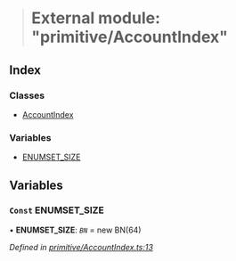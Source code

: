 > # External module: "primitive/AccountIndex"

## Index

### Classes

* [AccountIndex](../classes/_primitive_accountindex_.accountindex.md)

### Variables

* [ENUMSET_SIZE](_primitive_accountindex_.md#const-enumset_size)

## Variables

### `Const` ENUMSET_SIZE

• **ENUMSET_SIZE**: *`BN`* =  new BN(64)

*Defined in [primitive/AccountIndex.ts:13](https://github.com/polkadot-js/api/blob/f9a3f3e/packages/types/src/primitive/AccountIndex.ts#L13)*